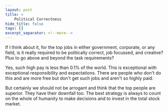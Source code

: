```yaml
---
layout: post
title: >
    Political Correctness
hide_title: false
tags: []
excerpt_separator: <!--more-->
---
```

If I think about it, for the top jobs in either government, corporate, or any field, is it really required to be politically correct, job focussed, and creative? Plus to go above and beyond the task requirements?

Yes, such high pay is less than 0.1% of the world. This is exceptional with exceptional responsibility and expectations. There are people who don't do this and are more free but don't get such jobs and aren't so highly paid.

But certainly we should not be arrogant and think that the top people are superior. They have their downfall too. The best strategy is always to count on the whole of humanity to make decisions and to invest in the total stock market.